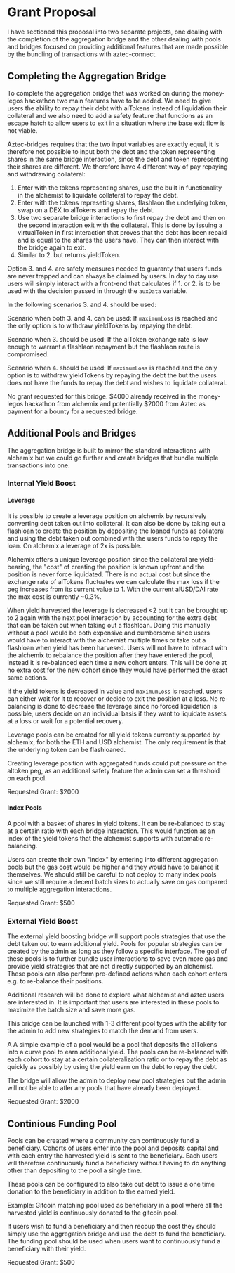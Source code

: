 # Grant Proposal

I have sectioned this proposal into two separate projects, one dealing with the completion of the aggregation bridge and the other dealing with pools and bridges focused on providing additional features that are made possible by the bundling of transactions with aztec-connect.

##  Completing the Aggregation Bridge

To complete the aggregation bridge that was worked on during the money-legos hackathon two main features have to be added. We need to give users the ability to repay their debt with alTokens instead of liquidation their collateral and we also need to add a safety feature that functions as an escape hatch to allow users to exit in a situation where the base exit flow is not viable.

Aztec-bridges requires that the two input variables are exactly equal, it is therefore not possible to input both the debt and the token representing shares in the same bridge interaction, since the debt and token representing their shares are different. We therefore have 4 different way of pay repaying and withdrawing collateral: 

1. Enter with the tokens representing shares, use the built in functionality in the alchemist to liquidate collateral to repay the debt.
2. Enter with the tokens represeting shares, flashlaon the underlying token, swap on a DEX to alTokens and repay the debt. 
3. Use two separate bridge interactions to first repay the debt and then on the second interaction exit with the collateral. This is done by issuing a virtualToken in first interaction that proves that the debt has been repaid and is equal to the shares the users have. They can then interact with the bridge again to exit.  
4. Similar to 2. but returns yieldToken.

Option 3. and 4. are safety measures needed to guaranty that users funds are never trapped and can always be claimed by users. In day to day use users will simply interact with a front-end that calculates if 1. or 2. is to be used with the decision passed in through the ```auxData``` variable.

In the following scenarios 3. and 4. should be used:

Scenario when both 3. and 4. can be used: If ```maximumLoss``` is reached and the only option is to withdraw yieldTokens by repaying the debt.

Scenario when 3. should be used: If the alToken exchange rate is low enough to warrant a flashlaon repayment but the flashlaon route is compromised.

Scenario when 4. should be used: If ```maximumLoss``` is reached and the only option is to withdraw yieldTokens by repaying the debt the but the users does not have the funds to repay the debt and wishes to liquidate collateral.

No grant requested for this bridge. $4000 already received in the money-legos hackathon from alchemix and potentially $2000 from Aztec as payment for a bounty for a requested bridge. 

## Additional Pools and Bridges
The aggregation bridge is built to mirror the standard interactions with alchemix but we could go further and create bridges that bundle multiple transactions into one. 

### Internal Yield Boost
#### Leverage
It is possible to create a leverage position on alchemix by recursively converting debt taken out into collateral. It can also be done by taking out a flashloan to create the position by depositing the loaned funds as collateral and using the debt taken out combined with the users funds to repay the loan. On alchemix a leverage of 2x is possible. 

Alchemix offers a unique leverage position since the collateral are yield-bearing, the "cost" of creating the position is known upfront and the position is never force liquidated. There is no actual cost but since the exchange rate of alTokens fluctuates we can calculate the max loss if the peg increases from its current value to 1. With the current alUSD/DAI rate the max cost is currently ~0.3%.  

When yield harvested the leverage is decreased <2 but it can be brought up to 2 again with the next pool interaction by accounting for the extra debt that can be taken out when taking out a flashloan. Doing this manually without a pool would be both expensive and cumbersome since users would have to interact with the alchemist multiple times or take out a flashloan when yield has been harvesed. Users will not have to interact with the alchemix to rebalance the position after they have entered the pool, instead it is re-balanced each time a new cohort enters. This will be done at no extra cost for the new cohort since they would have performed the exact same actions. 

If the yield tokens is decreased in value and ```maximumLoss``` is reached, users can either wait for it to recover or decide to exit the position at a loss. No re-balancing is done to decrease the leverage since no forced liquidation is possible, users decide on an individual basis if they want to liquidate assets at a loss or wait for a potential recovery.

Leverage pools can be created for all yield tokens currently supported by alchemix, for both the ETH and USD alchemist. The only requirement is that the underlying token can be flashloaned.

Creating leverage position with aggregated funds could put pressure on the altoken peg, as an additional safety feature the admin can set a threshold on each pool.

Requested Grant: $2000

#### Index Pools 

A pool with a basket of shares in yield tokens. It can be re-balanced to stay at a certain ratio with each bridge interaction. This would function as an index of the yield tokens that the alchemist supports with automatic re-balancing. 

Users can create their own "index" by entering into different aggregation pools but the gas cost would be higher and they would have to balance it themselves. We should still be careful to not deploy to many index pools since we still require a decent batch sizes to actually save on gas compared to multiple aggregation interactions.

Requested Grant: $500
### External Yield Boost 

The external yield boosting bridge will support pools strategies that use the debt taken out to earn additional yield. Pools for popular strategies can be created by the admin as long as they follow a specific interface. The goal of these pools is to further bundle user interactions to save even more gas and provide yield strategies that are not directly supported by an alchemist. These pools can also perform pre-defined actions when each cohort enters e.g. to re-balance their positions.  

Additional research will be done to explore what alchemist and aztec users are interested in. It is important that users are interested in these pools to maximize the batch size and save more gas.

This bridge can be launched with 1-3 different pool types with the ability for the admin to add new strategies to match the demand from users.

A A simple example of a pool would be a pool that deposits the alTokens into a curve pool to earn additional yield. The pools can be re-balanced with each cohort to stay at a certain collateralization ratio or to repay the debt as quickly as possibly by using the yield earn on the debt to repay the debt. 

The bridge will allow the admin to deploy new pool strategies but the admin will not be able to atler any pools that have already been deployed.

Requested Grant: $2000

## Continious Funding Pool 

Pools can be created where a community can continuously fund a beneficiary. Cohorts of users enter into the pool and deposits capital and with each entry the harvested yield is sent to the beneficiary. Each users will therefore continuously fund a beneficiary without having to do anything other than depositing to the pool a single time.

These pools can be configured to also take out debt to issue a one time donation to the beneficiary in addition to the earned yield. 

Example: Gitcoin matching pool used as beneficiary in a pool where all the harvested yield is continuously donated to the gitcoin pool.

If users wish to fund a beneficiary and then recoup the cost they should simply use the aggregation bridge and use the debt to fund the beneficiary. The funding pool should be used when users want to continuously fund a beneficiary with their yield.

Requested Grant: $500
